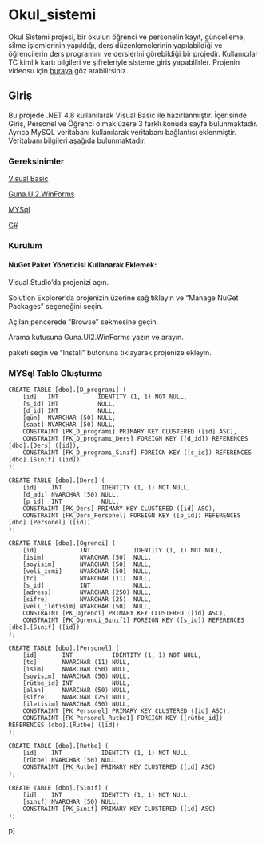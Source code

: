 # Okul_sistemi
 Okul Sistemi projesi, bir okulun öğrenci ve personelin  kayıt, güncelleme, silme işlemlerinin yapıldığı, ders düzenlemelerinin yapılabildiği ve öğrencilerin ders programını ve derslerini görebildiği bir projedir. Kullanıcılar TC kimlik kartı bilgileri ve şifreleriyle sisteme giriş yapabilirler. Projenin videosu için [buraya](https://www.youtube.com/) göz atabilirsiniz.
 
## Giriş
 Bu projede .NET 4.8 kullanılarak Visual Basic ile hazırlanmıştır. İçerisinde Giriş, Personel ve Öğrenci olmak üzere 3 farklı konuda sayfa bulunmaktadır. Ayrıca MySQL veritabanı kullanılarak veritabanı bağlantısı eklenmiştir. Veritabanı bilgileri aşağıda bulunmaktadır.     

### Gereksinimler

[Visual Basic](https://learn.microsoft.com/en-us/dotnet/visual-basic/)

[Guna.UI2.WinForms](https://www.nuget.org/packages/Guna.UI2.WinForms/2.0.4.6?_src=template)

[MYSql](https://www.w3schools.com/MySQL/default.asp)

[C#](https://www.w3schools.com/cs/index.php)

### Kurulum

#### NuGet Paket Yöneticisi Kullanarak Eklemek:

Visual Studio’da projenizi açın.

Solution Explorer’da projenizin üzerine sağ tıklayın ve “Manage NuGet Packages” seçeneğini seçin.

Açılan pencerede “Browse” sekmesine geçin.

Arama kutusuna Guna.UI2.WinForms yazın ve arayın.

paketi seçin ve “Install” butonuna tıklayarak projenize ekleyin.

### MYSql Tablo Oluşturma

```
CREATE TABLE [dbo].[D_programı] (
    [id]   INT           IDENTITY (1, 1) NOT NULL,
    [s_id] INT           NULL,
    [d_id] INT           NULL,
    [gün]  NVARCHAR (50) NULL,
    [saat] NVARCHAR (50) NULL,
    CONSTRAINT [PK_D_programı] PRIMARY KEY CLUSTERED ([id] ASC),
    CONSTRAINT [FK_D_programı_Ders] FOREIGN KEY ([d_id]) REFERENCES [dbo].[Ders] ([id]),
    CONSTRAINT [FK_D_programı_Sınıf] FOREIGN KEY ([s_id]) REFERENCES [dbo].[Sınıf] ([id])
);
```
```
CREATE TABLE [dbo].[Ders] (
    [id]    INT           IDENTITY (1, 1) NOT NULL,
    [d_adı] NVARCHAR (50) NULL,
    [p_id]  INT           NULL,
    CONSTRAINT [PK_Ders] PRIMARY KEY CLUSTERED ([id] ASC),
    CONSTRAINT [FK_Ders_Personel] FOREIGN KEY ([p_id]) REFERENCES [dbo].[Personel] ([id])
);
```
```
CREATE TABLE [dbo].[Ogrenci] (
    [id]            INT            IDENTITY (1, 1) NOT NULL,
    [isim]          NVARCHAR (50)  NULL,
    [soyisim]       NVARCHAR (50)  NULL,
    [veli_ismi]     NVARCHAR (50)  NULL,
    [tc]            NVARCHAR (11)  NULL,
    [s_id]          INT            NULL,
    [adress]        NVARCHAR (250) NULL,
    [sifre]         NVARCHAR (25)  NULL,
    [veli_iletisim] NVARCHAR (50)  NULL,
    CONSTRAINT [PK_Ogrenci] PRIMARY KEY CLUSTERED ([id] ASC),
    CONSTRAINT [FK_Ogrenci_Sınıf1] FOREIGN KEY ([s_id]) REFERENCES [dbo].[Sınıf] ([id])
);
```
```
CREATE TABLE [dbo].[Personel] (
    [id]       INT           IDENTITY (1, 1) NOT NULL,
    [tc]       NVARCHAR (11) NULL,
    [isim]     NVARCHAR (50) NULL,
    [soyisim]  NVARCHAR (50) NULL,
    [rütbe_id] INT           NULL,
    [alan]     NVARCHAR (50) NULL,
    [sifre]    NVARCHAR (25) NULL,
    [iletisim] NVARCHAR (50) NULL,
    CONSTRAINT [PK_Personel] PRIMARY KEY CLUSTERED ([id] ASC),
    CONSTRAINT [FK_Personel_Rutbe1] FOREIGN KEY ([rütbe_id]) REFERENCES [dbo].[Rutbe] ([id])
);
```
```
CREATE TABLE [dbo].[Rutbe] (
    [id]    INT           IDENTITY (1, 1) NOT NULL,
    [rütbe] NVARCHAR (50) NULL,
    CONSTRAINT [PK_Rutbe] PRIMARY KEY CLUSTERED ([id] ASC)
);

```
```
CREATE TABLE [dbo].[Sınıf] (
    [id]    INT           IDENTITY (1, 1) NOT NULL,
    [sınıf] NVARCHAR (50) NULL,
    CONSTRAINT [PK_Sınıf] PRIMARY KEY CLUSTERED ([id] ASC)
);
```
p)
